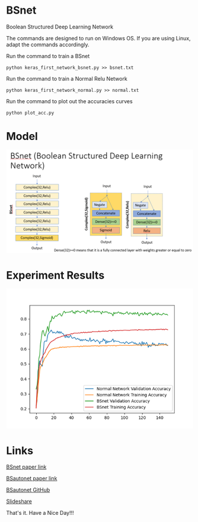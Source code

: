 # BSnet
Boolean Structured Deep Learning Network 

The commands are designed to run on Windows OS. If you are using Linux, adapt the commands accordingly.

Run the command to train a BSnet
```
python keras_first_network_bsnet.py >> bsnet.txt
```

Run the command to train a Normal Relu Network
```
python keras_first_network_normal.py >> normal.txt
```

Run the command to plot out the accuracies curves
```
python plot_acc.py
```

# Model

![Network design](https://github.com/singkuangtan/BSnet/blob/main/bsnet.png)

# Experiment Results 

![Experiment results](https://github.com/singkuangtan/BSnet/blob/main/acc.png)

# Links
[BSnet paper link](https://vixra.org/abs/2212.0193)

[BSautonet paper link](https://vixra.org/abs/2212.0208)

[BSautonet GitHub](https://github.com/singkuangtan/BSautonet)

[Slideshare](https://www.slideshare.net/SingKuangTan)

That's it. 
Have a Nice Day!!!
